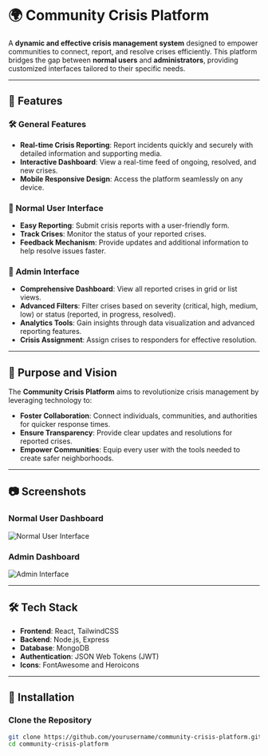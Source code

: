 # 🌍 Community Crisis Platform

A **dynamic and effective crisis management system** designed to empower communities to connect, report, and resolve crises efficiently. This platform bridges the gap between **normal users** and **administrators**, providing customized interfaces tailored to their specific needs.

---

## 🚀 Features

### 🛠️ General Features
- **Real-time Crisis Reporting**: Report incidents quickly and securely with detailed information and supporting media.
- **Interactive Dashboard**: View a real-time feed of ongoing, resolved, and new crises.
- **Mobile Responsive Design**: Access the platform seamlessly on any device.

### 👥 Normal User Interface
- **Easy Reporting**: Submit crisis reports with a user-friendly form.
- **Track Crises**: Monitor the status of your reported crises.
- **Feedback Mechanism**: Provide updates and additional information to help resolve issues faster.

### 🔑 Admin Interface
- **Comprehensive Dashboard**: View all reported crises in grid or list views.
- **Advanced Filters**: Filter crises based on severity (critical, high, medium, low) or status (reported, in progress, resolved).
- **Analytics Tools**: Gain insights through data visualization and advanced reporting features.
- **Crisis Assignment**: Assign crises to responders for effective resolution.

---

## 🎯 Purpose and Vision

The **Community Crisis Platform** aims to revolutionize crisis management by leveraging technology to:
- **Foster Collaboration**: Connect individuals, communities, and authorities for quicker response times.
- **Ensure Transparency**: Provide clear updates and resolutions for reported crises.
- **Empower Communities**: Equip every user with the tools needed to create safer neighborhoods.

---

## 📷 Screenshots

### Normal User Dashboard
![Normal User Interface](https://ibb.co/303FjL8)

### Admin Dashboard
![Admin Interface](https://ibb.co/SsJSgN0)

---

## 🛠️ Tech Stack

- **Frontend**: React, TailwindCSS
- **Backend**: Node.js, Express
- **Database**: MongoDB
- **Authentication**: JSON Web Tokens (JWT)
- **Icons**: FontAwesome and Heroicons

---

## 📖 Installation

### Clone the Repository
```bash
git clone https://github.com/yourusername/community-crisis-platform.git
cd community-crisis-platform
